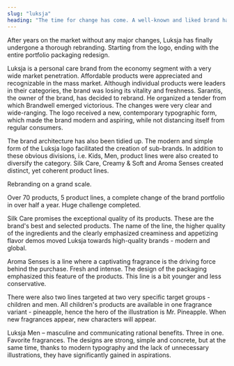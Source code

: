 ```yaml
---
slug: "luksja"
heading: "The time for change has come. A well-known and liked brand has got a new look."
---
```

After years on the market without any major changes, Luksja has finally undergone a thorough rebranding. Starting from the logo, ending with the entire portfolio packaging redesign.

Luksja is a personal care brand from the economy segment with a very wide market penetration. Affordable products were appreciated and recognizable in the mass market. Although individual products were leaders in their categories, the brand was losing its vitality and freshness. Sarantis, the owner of the brand, has decided to rebrand. He organized a tender from which Brandwell emerged victorious. The changes were very clear and wide-ranging. The logo received a new, contemporary typographic form, which made the brand modern and aspiring, while not distancing itself from regular consumers.

The brand architecture has also been tidied up. The modern and simple form of the Luksja logo facilitated the creation of sub-brands. In addition to these obvious divisions, i.e. Kids, Men, product lines were also created to diversify the category. Silk Care, Creamy & Soft and Aroma Senses created distinct, yet coherent product lines.

Rebranding on a grand scale.

Over 70 products, 5 product lines, a complete change of the brand portfolio in over half a year. Huge challenge completed.

Silk Care promises the exceptional quality of its products. These are the brand's best and selected products. The name of the line, the higher quality of the ingredients and the clearly emphasized creaminess and appetizing flavor demos moved Luksja towards high-quality brands - modern and global.

Aroma Senses is a line where a captivating fragrance is the driving force behind the purchase. Fresh and intense. The design of the packaging emphasized this feature of the products. This line is a bit younger and less conservative. 

There were also two lines targeted at two very specific target groups - children and men. All children's products are available in one fragrance variant - pineapple, hence the hero of the illustration is Mr. Pineapple. When new fragrances appear, new characters will appear.

Luksja Men – masculine and communicating rational benefits. Three in one. Favorite fragrances. The designs are strong, simple and concrete, but at the same time, thanks to modern typography and the lack of unnecessary illustrations, they have significantly gained in aspirations.